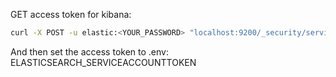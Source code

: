 GET access token for kibana:

```bash
curl -X POST -u elastic:<YOUR_PASSWORD> "localhost:9200/_security/service/elastic/kibana/credential/token/token1?pretty"
```

And then set the access token to .env: ELASTICSEARCH_SERVICEACCOUNTTOKEN
